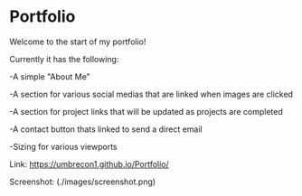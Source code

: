 # Portfolio

Welcome to the start of my portfolio!

Currently it has the following:

-A simple "About Me"

-A section for various social medias that are linked when images are clicked

-A section for project links that will be updated as projects are completed

-A contact button thats linked to send a direct email

-Sizing for various viewports 

Link: https://umbrecon1.github.io/Portfolio/

 Screenshot: (./images/screenshot.png)
